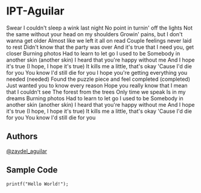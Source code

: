 # IPT-Aguilar

Swear I couldn't sleep a wink last night
No point in turnin' off the lights
Not the same without your head on my shoulders
Growin' pains, but I don't wanna get older
Almost like we left it all on read
Couple feelings never laid to rest
Didn't know that the party was over
And it's true that I need you, get closer
Burning photos
Had to learn to let go
I used to be
Somebody in another skin (another skin)
I heard that you're happy without me
And I hope it's true
(I hope, I hope it's true)
It kills me a little, that's okay
'Cause I'd die for you
You know I'd still die for you
I hope you're getting everything you needed (needed)
Found the puzzle piece and feel completed (completed)
Just wanted you to know every reason
Hope you really know that I mean that
I couldn't see
The forest from the trees
Only time we speak
Is in my dreams
Burning photos
Had to learn to let go
I used to be
Somebody in another skin (another skin)
I heard that you're happy without me
And I hope it's true
(I hope, I hope it's true)
It kills me a little, that's okay
'Cause I'd die for you
You know I'd still die for you

## Authors
[@zaydel_aguilar](https://github.com/TiggieD)

## Sample Code
`printf("Hello World!");`

